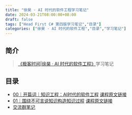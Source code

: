 ```yaml
---
title: "徐昊 · AI 时代的软件工程学习笔记"
date: 2024-03-21T08:00:00+08:00
draft: false
tags: ["Head First C# 第四版学习笔记","目录"]
categories: ["徐昊 · AI 时代的软件工程","目录","学习笔记"]
---
```


## 简介

> [《极客时间|徐昊 · AI 时代的软件工程》](http://gk.link/a/12j1a)学习笔记

## 目录

- [00｜开篇词｜知识工程：AI时代的软件工程](../00) [课程原文链接](http://gk.link/a/12j2s)
- [01｜围绕不可言说知识构造知识过程](../01) [课程原文链接](http://gk.link/a/12j6C)
- [交流群笔记](../wq)